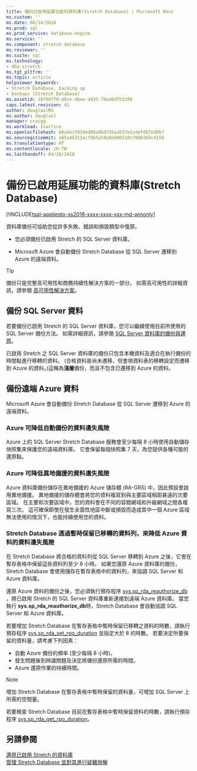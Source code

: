 ```yaml
---
title: 備份已啟用延展功能的資料庫(Stretch Database) | Microsoft Docs
ms.custom: ''
ms.date: 06/14/2016
ms.prod: sql
ms.prod_service: database-engine
ms.service: ''
ms.component: stretch-database
ms.reviewer: ''
ms.suite: sql
ms.technology:
- dbe-stretch
ms.tgt_pltfrm: ''
ms.topic: article
helpviewer_keywords:
- Stretch Database, backing up
- backups (Stretch Database)
ms.assetid: 18f0dff0-d8ce-4bee-a935-76ed6dfb3208
caps.latest.revision: 41
author: douglaslMS
ms.author: douglasl
manager: craigg
ms.workload: Inactive
ms.openlocfilehash: b6adec5954ed06a8bd745aab37e2cdefd67ed8b7
ms.sourcegitcommit: a85a46312acf8b5a59a8a900310cf088369c4150
ms.translationtype: HT
ms.contentlocale: zh-TW
ms.lasthandoff: 04/26/2018
---
```

# <a name="backup-stretch-enabled-databases-stretch-database"></a>備份已啟用延展功能的資料庫(Stretch Database)
[!INCLUDE[tsql-appliesto-ss2016-xxxx-xxxx-xxx-md-winonly](../../includes/tsql-appliesto-ss2016-xxxx-xxxx-xxx-md-winonly.md)]


 資料庫備份可協助您從許多失敗、錯誤和損毀類型中復原。  
  
 -   您必須備份已啟用 Stretch 的 SQL Server 資料庫。  
      
 -   Microsoft Azure 會自動備份 Stretch Database 從 SQL Server 遷移到 Azure 的遠端資料。  

> [!TIP]
> 備份只是完整高可用性和商務持續性解決方案的一部分。 如需高可用性的詳細資訊，請參閱 [高可用性解決方案](../../sql-server/failover-clusters/high-availability-solutions-sql-server.md)。
   
## <a name="back-up-your-sql-server-data"></a>備份 SQL Server 資料  
  
若要備份已啟用 Stretch 的 SQL Server 資料庫，您可以繼續使用目前所使用的 SQL Server 備份方法。 如需詳細資訊，請參閱 [SQL Server 資料庫的備份與還原](../../relational-databases/backup-restore/back-up-and-restore-of-sql-server-databases.md)。
  
 已啟用 Stretch 之 SQL Server 資料庫的備份只包含本機資料及適合在執行備份的時間點進行移轉的資料。 (合格資料是尚未遷移，但會視資料表的移轉設定而遷移到 Azure 的資料。)這稱為**淺層**備份，而且不包含已遷移到 Azure 的資料。  
  
## <a name="back-up-your-remote-azure-data"></a>備份遠端 Azure 資料   
  
Microsoft Azure 會自動備份 Stretch Database 從 SQL Server 遷移到 Azure 的遠端資料。    
### <a name="azure-reduces-the-risk-of-data-loss-with-automatic-backup"></a>Azure 可降低自動備份的資料遺失風險  
Azure 上的 SQL Server Stretch Database 服務會至少每隔 8 小時使用自動儲存快照集來保護您的遠端資料庫。 它會保留每個快照集 7 天，為您提供各種可能的還原點。  
  
### <a name="azure-reduces-the-risk-of-data-loss-with-geo-redundancy"></a>Azure 可降低異地備援的資料遺失風險  
Azure 資料庫備份儲存在異地備援的 Azure 儲存體 (RA-GRS) 中，因此預設會啟用異地備援。 異地備援的儲存體會將您的資料複寫到與主要區域相距甚遠的次要區域。 在主要和次要區域中，您的資料會在不同的容錯網域和升級網域之間各複寫三次。 這可確保即使在發生全面性地區中斷或損毀而造成其中一個 Azure 區域無法使用的情況下，也能持續使用您的資料。

### <a name="stretchRPO"></a>Stretch Database 透過暫時保留已移轉的資料列，來降低 Azure 資料的資料遺失風險
在 Stretch Database 將合格的資料列從 SQL Server 移轉到 Azure 之後，它會在暫存表格中保留這些資料列至少 8 小時。 如果您還原 Azure 資料庫的備份，Stretch Database 會使用儲存在暫存表格中的資料列，來協調 SQL Server 和 Azure 資料庫。

還原 Azure 資料的備份之後，您必須執行預存程序 [sys.sp_rda_reauthorize_db](../../relational-databases/system-stored-procedures/sys-sp-rda-reauthorize-db-transact-sql.md) ，將已啟用 Stretch 的 SQL Server 資料庫重新連接到遠端 Azure 資料庫。 當您執行 **sys.sp_rda_reauthorize_db**時，Stretch Database 會自動協調 SQL Server 和 Azure 資料庫。

若要增加 Stretch Database 在暫存表格中暫時保留已移轉之資料的時數，請執行預存程序 [sys.sp_rda_set_rpo_duration](../../relational-databases/system-stored-procedures/sys-sp-rda-set-rpo-duration-transact-sql.md) 並指定大於 8 的時數。 若要決定所要保留的資料量，請考慮下列因素：
-   自動 Azure 備份的頻率 (至少每隔 8 小時)。
-   發生問題後到辨識問題及決定將備份還原所需的時間。
-   Azure 還原作業的持續時間。

> [!NOTE]
> 增加 Stretch Database 在暫存表格中暫時保留的資料量，可增加 SQL Server 上所需的空間量。

若要檢查 Stretch Database 目前在暫存表格中暫時保留資料的時數，請執行預存程序 [sys.sp_rda_get_rpo_duration](../../relational-databases/system-stored-procedures/sys-sp-rda-get-rpo-duration-transact-sql.md)。

## <a name="see-also"></a>另請參閱  
[還原已啟用 Stretch 的資料庫](../../sql-server/stretch-database/restore-stretch-enabled-databases-stretch-database.md)  
 [管理 Stretch Database 並對其進行疑難排解](../../sql-server/stretch-database/manage-and-troubleshoot-stretch-database.md)   
   
  
  
